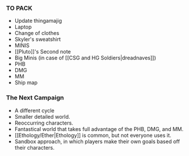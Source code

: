 ### TO PACK
- Update thingamajig 
- Laptop
- Change of clothes
- Skyler's sweatshirt
- MINIS
- [[Pluto]]'s Second note
- Big Minis (in case of [[CSG and HG Soldiers|dreadnaves]])
- PHB
- DMG
- MM
- Ship map

### The Next Campaign
- A different cycle
- Smaller detailed world.
- Reoccurring characters.
- Fantastical world that takes full advantage of the PHB, DMG, and MM. 
- [[Ethology/Ether|Ethology]] is common, but not everyone uses it. 
- Sandbox approach, in which players make their own goals based off their characters. 
